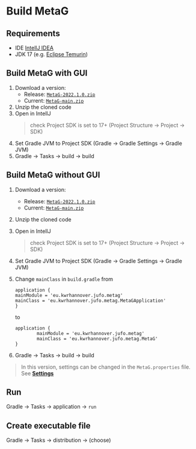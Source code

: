 # Build MetaG

## Requirements

- IDE [IntellJ IDEA](https://www.jetbrains.com/idea/)
- JDK 17 (e.g. [Eclipse Temurin](https://adoptium.net/))

## Build MetaG with GUI

1. Download a version:
    - Release: [`MetaG-2022.1.0.zip`](https://github.com/dluxe0/MetaG/archive/refs/tags/2022.1.0.zip)
    - Current: [`MetaG-main.zip`](https://github.com/dluxe0/MetaG/archive/refs/heads/main.zip)
2. Unzip the cloned code
3. Open in IntellJ
   > check Project SDK is set to 17+ (Project Structure -> Project -> SDK)
4. Set Gradle JVM to Project SDK (Gradle -> Gradle Settings -> Gradle JVM)
5. Gradle -> Tasks -> build -> build

## Build MetaG without GUI

1. Download a version:
    - Release: [`MetaG-2022.1.0.zip`](https://github.com/dluxe0/MetaG/archive/refs/tags/2022.1.0.zip)
    - Current: [`MetaG-main.zip`](https://github.com/dluxe0/MetaG/archive/refs/heads/main.zip)
2. Unzip the cloned code
3. Open in IntellJ
   > check Project SDK is set to 17+ (Project Structure -> Project -> SDK)
4. Set Gradle JVM to Project SDK (Gradle -> Gradle Settings -> Gradle JVM)
5. Change `mainClass` in `build.gradle` from
   
       application {
       mainModule = 'eu.kwrhannover.jufo.metag'
       mainClass = 'eu.kwrhannover.jufo.metag.MetaGApplication'
       }

   to

       application {
               mainModule = 'eu.kwrhannover.jufo.metag'
               mainClass = 'eu.kwrhannover.jufo.metag.MetaG'
       }
6. Gradle -> Tasks -> build -> build


> In this version, settings can be changed in the `MetaG.properties` file. See [**Settings**](README.md#settings)

## Run

Gradle -> Tasks -> application -> `run`

## Create executable file

Gradle -> Tasks -> distribution -> (choose)